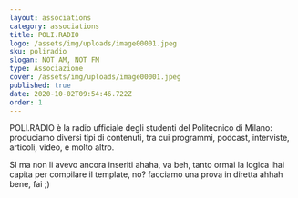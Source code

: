 ```yaml
---
layout: associations
category: associations
title: POLI.RADIO
logo: /assets/img/uploads/image00001.jpeg
sku: poliradio
slogan: NOT AM, NOT FM
type: Associazione
cover: /assets/img/uploads/image00001.jpeg
published: true
date: 2020-10-02T09:54:46.722Z
order: 1
---
```

POLI.RADIO è la radio ufficiale degli studenti del Politecnico di Milano: produciamo diversi tipi di contenuti, tra cui programmi, podcast, interviste, articoli, video, e molto altro.



SI ma non li avevo ancora inseriti ahaha, va beh, tanto ormai la logica lhai capita per compilare il template, no? facciamo una prova in diretta ahhah bene, fai ;)